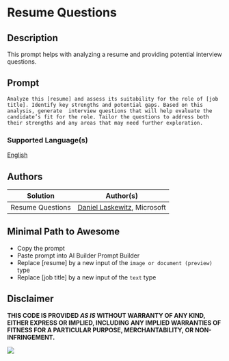 # Resume Questions

## Description

This prompt helps with analyzing a resume and providing potential interview questions.

## Prompt

```text
Analyze this [resume] and assess its suitability for the role of [job title]. Identify key strengths and potential gaps. Based on this analysis, generate  interview questions that will help evaluate the candidate’s fit for the role. Tailor the questions to address both their strengths and any areas that may need further exploration.
```

### Supported Language(s)

[English](./en-us/prompt.md)

## Authors

Solution|Author(s)
--------|---------
Resume Questions | [Daniel Laskewitz](https://www.github.com/laskewitz), Microsoft

## Minimal Path to Awesome

* Copy the prompt
* Paste prompt into AI Builder Prompt Builder
* Replace [resume] by a new input of the `image or document (preview)` type
* Replace [job title] by a new input of the `text` type

## Disclaimer

**THIS CODE IS PROVIDED *AS IS* WITHOUT WARRANTY OF ANY KIND, EITHER EXPRESS OR IMPLIED, INCLUDING ANY IMPLIED WARRANTIES OF FITNESS FOR A PARTICULAR PURPOSE, MERCHANTABILITY, OR NON-INFRINGEMENT.**

<img src="https://m365-visitor-stats.azurewebsites.net/powerplatform-prompts/samples/ai-builder/sample" aria-hidden="true" />
